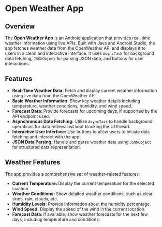 # Open Weather App

## Overview

The **Open Weather App** is an Android application that provides real-time weather information using live APIs. Built with Java and Android Studio, the app fetches weather data from the OpenWeather API and displays it to users in a clean and interactive interface. It uses `AsyncTask` for background data fetching, `JSONObject` for parsing JSON data, and buttons for user interactions.

## Features

- **Real-Time Weather Data:** Fetch and display current weather information using live data from the OpenWeather API.
- **Basic Weather Information:** Show key weather details including temperature, weather conditions, humidity, and wind speed.
- **Forecast Data:** Provide forecasts for upcoming days, if supported by the API endpoint used.
- **Asynchronous Data Fetching:** Utilize `AsyncTask` to handle background operations for data retrieval without blocking the UI thread.
- **Interactive User Interface:** Use buttons to allow users to initiate data fetching and interact with the app.
- **JSON Data Parsing:** Handle and parse weather data using `JSONObject` for structured data representation.

## Weather Features

The app provides a comprehensive set of weather-related features:

- **Current Temperature:** Display the current temperature for the selected location.
- **Weather Conditions:** Show detailed weather conditions, such as clear skies, rain, cloudy, etc.
- **Humidity Levels:** Provide information about the humidity percentage.
- **Wind Speed:** Display the speed of the wind in the current location.
- **Forecast Data:** If available, show weather forecasts for the next few days, including temperature and conditions.
